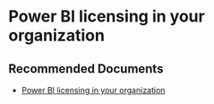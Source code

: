  <properties
	pageTitle="power bi pro in your organization"
	description="power bi pro in your organization"
	service="microsoft.PowerBIDedicated"
	resource="capacities"
	authors="pjfreitas"
	ms.author="pfreitas"	
	displayOrder="1100"
	selfHelpType="generic"
	supportTopicIds="32628135"
	productPesIds="16334"
	cloudEnvironments="public, MoonCake, fairfax" 
	articleId="18561503-e781-37fb-74a6-6415c9cd74a2"
	ownershipId="PowerBI_PowerBI"
/>

# Power BI licensing in your organization

## **Recommended Documents**

* [Power BI licensing in your organization](https://docs.microsoft.com/power-bi/service-admin-power-bi-pro-in-your-organization)

